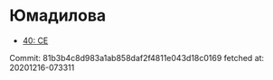 # Юмадилова
- [40: CE](40.md)

Commit: 81b3b4c8d983a1ab858daf2f4811e043d18c0169
 fetched at: 20201216-073311
